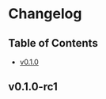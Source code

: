 # Changelog

## Table of Contents

- [v0.1.0](#v010-rc1)

## v0.1.0-rc1
<!-- TODO(liorlieberman) -->
